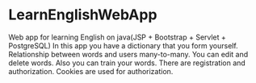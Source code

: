 # LearnEnglishWebApp
Web app for learning English on java(JSP + Bootstrap + Servlet + PostgreSQL)
In this app you have a dictionary that you form yourself. Relationship between words and users many-to-many. You can edit and delete words.
Also you can train your words. There are registration and authorization. Cookies are used for authorization.
